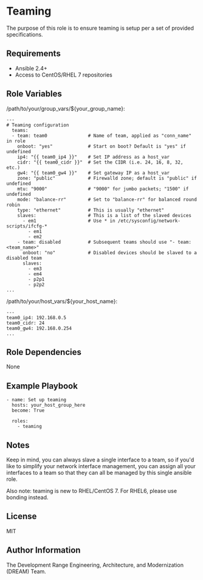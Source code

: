 Teaming
===========

The purpose of this role is to ensure teaming is setup per a set of provided specifications.

Requirements
------------

- Ansible 2.4+
- Access to CentOS/RHEL 7 repositories

Role Variables
--------------

/path/to/your/group_vars/${your_group_name}:

    ---
    # Teaming configuration
      teams:
      - team: team0               # Name of team, applied as "conn_name" in role
        onboot: "yes"             # Start on boot? Default is "yes" if undefined
        ip4: "{{ team0_ip4 }}"    # Set IP address as a host_var
        cidr: "{{ team0_cidr }}"  # Set the CIDR (i.e. 24, 16, 8, 32, etc.)
        gw4: "{{ team0_gw4 }}"    # Set gateway IP as a host_var
        zone: "public"            # Firewalld zone; default is "public" if undefined
        mtu: "9000"               # "9000" for jumbo packets; "1500" if undefined
        mode: "balance-rr"        # Set to "balance-rr" for balanced round robin
        type: "ethernet"          # This is usually "ethernet"
        slaves:                   # This is a list of the slaved devices
          - em1                   # Use * in /etc/sysconfig/network-scripts/ifcfg-*
            - em1
            - em2
        - team: disabled          # Subsequent teams should use "- team: <team_name>"
          onboot: "no"            # Disabled devices should be slaved to a disabled team
          slaves:
            - em3
            - em4
            - p2p1
            - p2p2
    ...

/path/to/your/host_vars/${your_host_name}:

    ---
    team0_ip4: 192.168.0.5
    team0_cidr: 24
    team0_gw4: 192.168.0.254
    ...


Role Dependencies
------------

None

Example Playbook
----------------


    - name: Set up teaming
      hosts: your_host_group_here
      become: True

      roles:
        - teaming

Notes
-----
Keep in mind, you can always slave a single interface to a team, so if you'd like to simplify your network interface management, you can assign all your interfaces to a team so that they can all be managed by this single ansible role.

Also note: teaming is new to RHEL/CentOS 7. For RHEL6, please use bonding instead.

License
-------

MIT

Author Information
------------------

The Development Range Engineering, Architecture, and Modernization (DREAM) Team.
